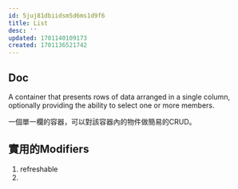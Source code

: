 ```yaml
---
id: 5juj81dbiidsm5d6ms1d9f6
title: List
desc: ''
updated: 1701140109173
created: 1701136521742
---
```


## Doc

A container that presents rows of data arranged in a single column, optionally providing the ability to select one or more members.

一個單一欄的容器，可以對該容器內的物件做簡易的CRUD。

## 實用的Modifiers

1. refreshable
2.